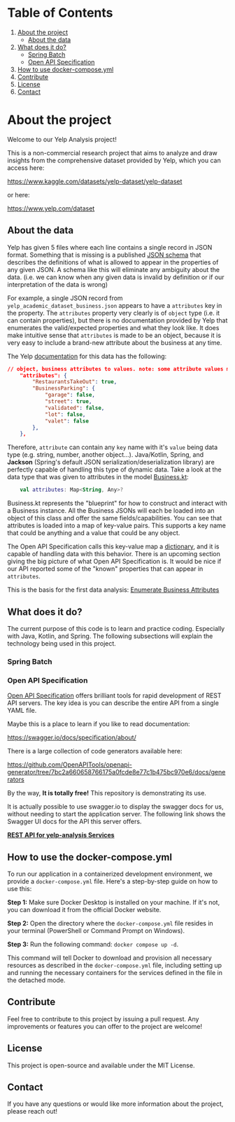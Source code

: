 # Table of Contents

1. [About the project](#About-the-project)
   * [About the data](#about-the-data)
2. [What does it do?](#what-does-it-do)
    * [Spring Batch](#spring-batch)
    * [Open API Specification](#open-api-specification)
3. [How to use docker-compose.yml](#how-to-use-the-docker-composeyml)
4. [Contribute](#contribute)
5. [License](#license)
6. [Contact](#contact)

# About the project

Welcome to our Yelp Analysis project! 

This is a non-commercial research project that aims to analyze
and draw insights from the comprehensive dataset provided by Yelp,
which you can access here: 

https://www.kaggle.com/datasets/yelp-dataset/yelp-dataset

or here:

https://www.yelp.com/dataset

## About the data
Yelp has given 5 files where each line contains a single record in JSON format.
Something that is missing is a published [JSON schema](https://json-schema.org/) that describes the definitions
of what is allowed to appear in the properties of any given JSON. A schema like this will eliminate any
ambiguity about the data. (i.e. we can know when any given data is invalid by definition or if our interpretation of
the data is wrong)

For example, a single JSON record from `yelp_academic_dataset_business.json` appears to have
a `attributes` key in the property. The `attributes` property very clearly is of `object` type
(i.e. it can contain properties), but there is no documentation provided by Yelp that
enumerates the valid/expected properties and what they look like. It does make intuitive sense that 
`attributes` is made to be an object, because it is very easy to include a brand-new attribute about
the business at any time.

The Yelp [documentation](https://www.yelp.com/dataset/documentation/main) for this data has the following:
```json
// object, business attributes to values. note: some attribute values might be objects
    "attributes": {
        "RestaurantsTakeOut": true,
        "BusinessParking": {
            "garage": false,
            "street": true,
            "validated": false,
            "lot": false,
            "valet": false
        },
    },
```

Therefore, `attribute` can contain any `key` name with it's `value` being
data type (e.g. string, number, another object...). Java/Kotlin, Spring, and **Jackson** (Spring's default JSON serialization/deserialization library)
are perfectly capable of handling this type of dynamic data. Take a look at the data type that was given
to attributes in the model [Business.kt](src/main/java/com/mpc/data/yelputil/model/Business.kt):
```kotlin
    val attributes: Map<String, Any>?
```
Business.kt represents the "blueprint" for how to construct and interact with a Business instance.
All the Business JSONs will each be loaded into an object of this class and offer the same fields/capabilities.
You can see that attributes is loaded into a map of key-value pairs. This supports a key name that could be anything
and a value that could be any object.

The Open API Specification calls this key-value map a [dictionary](https://swagger.io/docs/specification/data-models/dictionaries/),
and it is capable of handling data with this behavior. There is an upcoming section giving the big picture of what
Open API Specification is. It would be nice if our API reported some of the "known" properties that can appear in 
`attributes`. 

This is the basis for the first data analysis: [Enumerate Business Attributes](docs/BUSSINESS-ATTRIBUTES.md)

## What does it do?
The current purpose of this code is to learn and practice coding. Especially with Java, Kotlin, and Spring.
The following subsections will explain the technology being used in this project.

### Spring Batch

### Open API Specification
[Open API Specification]() offers brilliant tools for rapid development of REST API servers.
The key idea is you can describe the entire API from a single YAML file.

Maybe this is a place to learn if you like to read documentation:

https://swagger.io/docs/specification/about/

There is a large collection of code generators available here:

https://github.com/OpenAPITools/openapi-generator/tree/7bc2a660658766175a0fcde8e77c1b475bc970e6/docs/generators

By the way, **It is totally free!** This repository is demonstrating its use.

It is actually possible to use swagger.io to display the swagger docs for us, without needing to start the application server.
The following link shows the Swagger UI docs for the API this server offers.

**[REST API for yelp-analysis Services](https://petstore.swagger.io/?url=https://raw.githubusercontent.com/zowe/docs-site/docs-staging/api_definitions/datasets.json)**


## How to use the docker-compose.yml

To run our application in a containerized development environment, we provide a `docker-compose.yml` file. Here's a step-by-step guide on how to use this:

**Step 1:** Make sure Docker Desktop is installed on your machine. If it's not, you can download it from the official Docker website.

**Step 2:** Open the directory where the `docker-compose.yml` file resides in your terminal (PowerShell or Command Prompt on Windows).

**Step 3:** Run the following command: `docker compose up -d`.

This command will tell Docker to download and provision all necessary resources as described in the `docker-compose.yml` file, including setting up and running the necessary containers for the services defined in the file in the detached mode.

## Contribute

Feel free to contribute to this project by issuing a pull request. Any improvements or features you can offer to the project are welcome!

## License

This project is open-source and available under the MIT License.

## Contact

If you have any questions or would like more information about the project, please reach out!